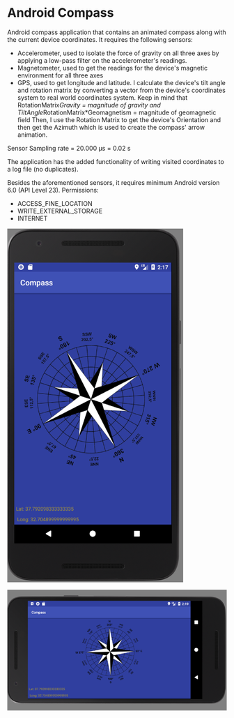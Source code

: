 # Android Compass

Android compass application that contains an animated compass along with the current device coordinates.
It requires the following sensors:
- Accelerometer, used to isolate the force of gravity on all three axes by applying a low-pass filter on the accelerometer's readings.
- Magnetometer, used to get the readings for the device's magnetic environment for all three axes
- GPS, used to get longitude and latitude.
I calculate the device's tilt angle and rotation matrix by converting a vector from the device's coordinates system to real world coordinates system.
Keep in mind that
  RotationMatrix*Gravity = magnitude of gravity 
  and 
  TiltAngle*RotationMatrix*Geomagnetism = magnitude of geomagnetic field
Then, I use the Rotation Matrix to get the device's Orientation and then get the Azimuth which is used to create the compass' arrow animation.

Sensor Sampling rate = 20.000 μs = 0.02 s

The application has the added functionality of writing visited coordinates to a log file (no duplicates).

Besides the aforementioned sensors, it requires minimum Android version 6.0 (API Level 23).
Permissions:
- ACCESS_FINE_LOCATION
- WRITE_EXTERNAL_STORAGE
- INTERNET

![Screenshot](/Screenshots/app1.PNG)


![Screenshot](/Screenshots/app2.PNG)
